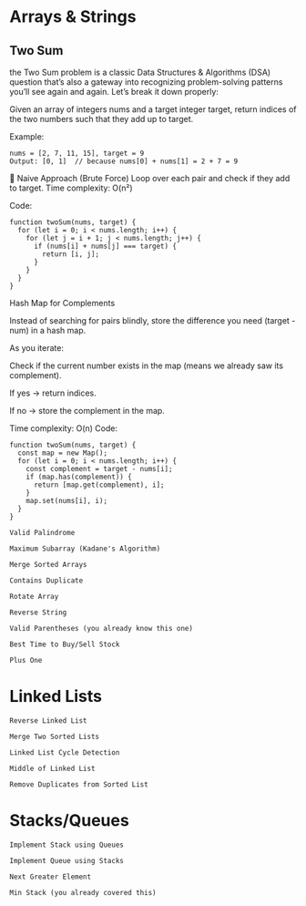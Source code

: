 # Arrays & Strings
    
## Two Sum
the Two Sum problem is a classic Data Structures & Algorithms (DSA) question that’s also a gateway into recognizing problem-solving patterns you’ll see again and again. Let’s break it down properly:

Given an array of integers nums and a target integer target, return indices of the two numbers such that they add up to target.

Example:

```
nums = [2, 7, 11, 15], target = 9
Output: [0, 1]  // because nums[0] + nums[1] = 2 + 7 = 9
```

🔹 Naive Approach (Brute Force)
Loop over each pair and check if they add to target.
Time complexity: O(n²)

Code:
```
function twoSum(nums, target) {
  for (let i = 0; i < nums.length; i++) {
    for (let j = i + 1; j < nums.length; j++) {
      if (nums[i] + nums[j] === target) {
        return [i, j];
      }
    }
  }
}
```

Hash Map for Complements

Instead of searching for pairs blindly, store the difference you need (target - num) in a hash map.

As you iterate:

Check if the current number exists in the map (means we already saw its complement).

If yes → return indices.

If no → store the complement in the map.

Time complexity: O(n)
Code:
```
function twoSum(nums, target) {
  const map = new Map();
  for (let i = 0; i < nums.length; i++) {
    const complement = target - nums[i];
    if (map.has(complement)) {
      return [map.get(complement), i];
    }
    map.set(nums[i], i);
  }
}
```

    Valid Palindrome

    Maximum Subarray (Kadane's Algorithm)

    Merge Sorted Arrays

    Contains Duplicate

    Rotate Array

    Reverse String

    Valid Parentheses (you already know this one)

    Best Time to Buy/Sell Stock

    Plus One

# Linked Lists

    Reverse Linked List

    Merge Two Sorted Lists

    Linked List Cycle Detection

    Middle of Linked List

    Remove Duplicates from Sorted List

# Stacks/Queues

    Implement Stack using Queues

    Implement Queue using Stacks

    Next Greater Element

    Min Stack (you already covered this)